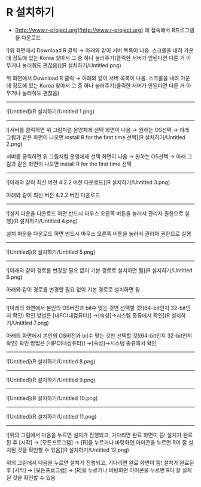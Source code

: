 # R 설치하기

- [http://www.r-project.org](http://www.r-project.org) 에 접속해서 R프로그램을 다운로드

![위 화면에서 Download R 클릭 → 아래와 같이 서버 목록이 나옴.  스크롤을 내려 가운데 정도에 있는 Korea 찾아서 그 중 하나 눌러주기(클릭한 서버가 안된다면 다른 거 아무거나 눌러줘도 괜찮음)](R 설치하기/Untitled.png)

위 화면에서 Download R 클릭 → 아래와 같이 서버 목록이 나옴.  스크롤을 내려 가운데 정도에 있는 Korea 찾아서 그 중 하나 눌러주기(클릭한 서버가 안된다면 다른 거 아무거나 눌러줘도 괜찮음)

---

![Untitled](R 설치하기/Untitled 1.png)

---

![서버를 클릭하면 위 그림처럼 운영체제 선택 화면이 나옴 → 원하는 OS선택 → 아래 그림과 같은 화면이 나오면 install R for the first time 선택](R 설치하기/Untitled 2.png)

서버를 클릭하면 위 그림처럼 운영체제 선택 화면이 나옴 → 원하는 OS선택 → 아래 그림과 같은 화면이 나오면 install R for the first time 선택

---

![아래와 같이 최신 버전 4.2.2 버전 다운로드](R 설치하기/Untitled 3.png)

아래와 같이 최신 버전 4.2.2 버전 다운로드

---

![설치 파운을 다운로드 하면 반드시 마우스 오른쪽 버튼을 눌러서 관리자 권한으로 실행](R 설치하기/Untitled 4.png)

설치 파운을 다운로드 하면 반드시 마우스 오른쪽 버튼을 눌러서 관리자 권한으로 실행

---

![Untitled](R 설치하기/Untitled 5.png)

---

![아래와 같이 경로를 변경할 필요 없이 기본 경로로 설치하면 됨](R 설치하기/Untitled 6.png)

아래와 같이 경로를 변경할 필요 없이 기본 경로로 설치하면 됨

---

![아래의 화면에서 본인의 OS버전과 bit수 맞는 것만 선택할 것!(64-bit인지 32-bit인지 확인)
확인 방법은 [내PC(내컴퓨터)] →[속성]→시스템 종류에서 확인](R 설치하기/Untitled 7.png)

아래의 화면에서 본인의 OS버전과 bit수 맞는 것만 선택할 것!(64-bit인지 32-bit인지 확인)
확인 방법은 [내PC(내컴퓨터)] →[속성]→시스템 종류에서 확인

---

![Untitled](R 설치하기/Untitled 8.png)

---

![Untitled](R 설치하기/Untitled 9.png)

---

![Untitled](R 설치하기/Untitled 10.png)

---

![Untitled](R 설치하기/Untitled 11.png)

---

![위의 그림에서 다음을 누르면 설치가 진행되고, 기다리면 완료 화면이 뜸!
설치가 완료된 후 [시작] → [모든프로그램] → [R]을 누르거나 바탕화면 아이콘을 누르면 R이 잘 설치된 것을 확인할 수 있음](R 설치하기/Untitled 12.png)

위의 그림에서 다음을 누르면 설치가 진행되고, 기다리면 완료 화면이 뜸!
설치가 완료된 후 [시작] → [모든프로그램] → [R]을 누르거나 바탕화면 아이콘을 누르면 R이 잘 설치된 것을 확인할 수 있음